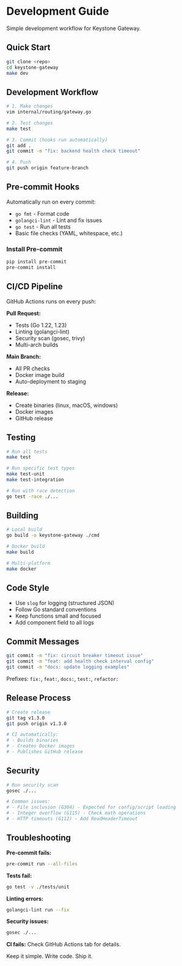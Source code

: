 # Development Guide

Simple development workflow for Keystone Gateway.

## Quick Start

```bash
git clone <repo>
cd keystone-gateway
make dev
```

## Development Workflow

```bash
# 1. Make changes
vim internal/routing/gateway.go

# 2. Test changes
make test

# 3. Commit (hooks run automatically)
git add .
git commit -m "fix: backend health check timeout"

# 4. Push
git push origin feature-branch
```

## Pre-commit Hooks

Automatically run on every commit:
- `go fmt` - Format code
- `golangci-lint` - Lint and fix issues
- `go test` - Run all tests
- Basic file checks (YAML, whitespace, etc.)

### Install Pre-commit
```bash
pip install pre-commit
pre-commit install
```

## CI/CD Pipeline

GitHub Actions runs on every push:

**Pull Request:**
- Tests (Go 1.22, 1.23)
- Linting (golangci-lint)
- Security scan (gosec, trivy)
- Multi-arch builds

**Main Branch:**
- All PR checks
- Docker image build
- Auto-deployment to staging

**Release:**
- Create binaries (linux, macOS, windows)
- Docker images
- GitHub release

## Testing

```bash
# Run all tests
make test

# Run specific test types
make test-unit
make test-integration

# Run with race detection
go test -race ./...
```

## Building

```bash
# Local build
go build -o keystone-gateway ./cmd

# Docker build
make build

# Multi-platform
make docker
```

## Code Style

- Use `slog` for logging (structured JSON)
- Follow Go standard conventions
- Keep functions small and focused
- Add component field to all logs

## Commit Messages

```bash
git commit -m "fix: circuit breaker timeout issue"
git commit -m "feat: add health check interval config"
git commit -m "docs: update logging examples"
```

Prefixes: `fix:`, `feat:`, `docs:`, `test:`, `refactor:`

## Release Process

```bash
# Create release
git tag v1.3.0
git push origin v1.3.0

# CI automatically:
# - Builds binaries
# - Creates Docker images
# - Publishes GitHub release
```

## Security

```bash
# Run security scan
gosec ./...

# Common issues:
# - File inclusion (G304) - Expected for config/script loading
# - Integer overflow (G115) - Check math operations
# - HTTP timeouts (G112) - Add ReadHeaderTimeout
```

## Troubleshooting

**Pre-commit fails:**
```bash
pre-commit run --all-files
```

**Tests fail:**
```bash
go test -v ./tests/unit
```

**Linting errors:**
```bash
golangci-lint run --fix
```

**Security issues:**
```bash
gosec ./...
```

**CI fails:**
Check GitHub Actions tab for details.

Keep it simple. Write code. Ship it.

